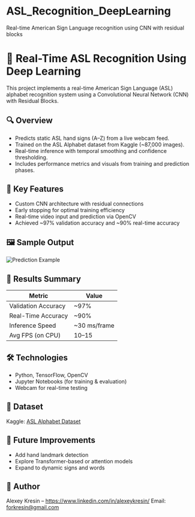 # ASL_Recognition_DeepLearning
Real-time American Sign Language recognition using CNN with residual blocks


# 🧠 Real-Time ASL Recognition Using Deep Learning

This project implements a real-time American Sign Language (ASL) alphabet recognition system using a Convolutional Neural Network (CNN) with Residual Blocks.

## 🔍 Overview
- Predicts static ASL hand signs (A–Z) from a live webcam feed.
- Trained on the ASL Alphabet dataset from Kaggle (~87,000 images).
- Real-time inference with temporal smoothing and confidence thresholding.
- Includes performance metrics and visuals from training and prediction phases.

## 🚀 Key Features
- Custom CNN architecture with residual connections
- Early stopping for optimal training efficiency
- Real-time video input and prediction via OpenCV
- Achieved ~97% validation accuracy and ~90% real-time accuracy

## 🖼️ Sample Output
![Prediction Example](./samples/example_prediction.jpg)

## 🧪 Results Summary
| Metric                 | Value         |
|------------------------|---------------|
| Validation Accuracy    | ~97%          |
| Real-Time Accuracy     | ~90%          |
| Inference Speed        | ~30 ms/frame  |
| Avg FPS (on CPU)       | 10–15         |

## 🛠️ Technologies
- Python, TensorFlow, OpenCV
- Jupyter Notebooks (for training & evaluation)
- Webcam for real-time testing

## 📁 Dataset
Kaggle: [ASL Alphabet Dataset](https://www.kaggle.com/datasets/grassknoted/asl-alphabet)

## 🧠 Future Improvements
- Add hand landmark detection
- Explore Transformer-based or attention models
- Expand to dynamic signs and words

## 👤 Author
Alexey Kresin – https://www.linkedin.com/in/alexeykresin/
Email: forkresin@gmail.com

